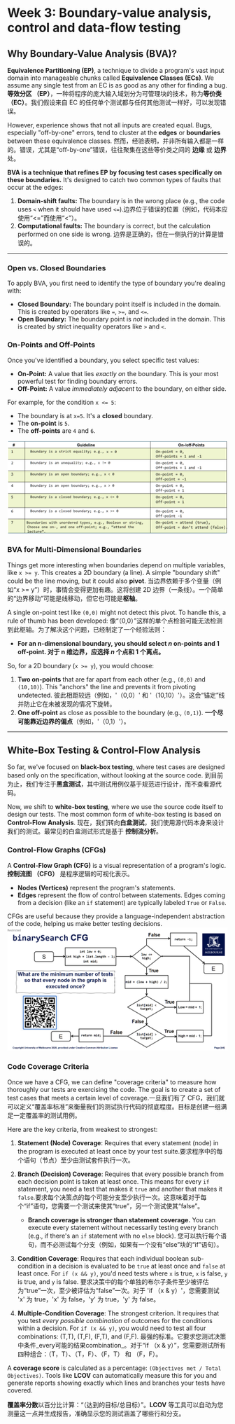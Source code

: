# Week 3: Boundary-value analysis, control and data-flow testing
## Why Boundary-Value Analysis (BVA)?

**Equivalence Partitioning (EP)**, a technique to divide a program's vast input domain into manageable chunks called **Equivalence Classes (ECs)**. We assume any single test from an EC is as good as any other for finding a bug.
**等效分区 （EP）**，一种将程序的庞大输入域划分为可管理块的技术，称为**等价类 （EC）**。我们假设来自 EC 的任何单个测试都与任何其他测试一样好，可以发现错误。

However, experience shows that not all inputs are created equal. Bugs, especially "off-by-one" errors, tend to cluster at the **edges** or **boundaries** between these equivalence classes.
然而，经验表明，并非所有输入都是一样的。错误，尤其是“off-by-one”错误，往往聚集在这些等价类之间的 **边缘** 或 **边界** 处。

**BVA is a technique that refines EP by focusing test cases specifically on these boundaries.** It's designed to catch two common types of faults that occur at the edges:

1. **Domain-shift faults:** The boundary is in the wrong place (e.g., the code uses `<` when it should have used `<=`).边界位于错误的位置（例如，代码本应使用“<=”而使用“<”）。
2. **Computational faults:** The boundary is correct, but the calculation performed on one side is wrong. 边界是正确的，但在一侧执行的计算是错误的。

---

### Open vs. Closed Boundaries

To apply BVA, you first need to identify the type of boundary you're dealing with:

- **Closed Boundary:** The boundary point itself is included in the domain. This is created by operators like
    `=`, `>=`, and `<=`.
- **Open Boundary:** The boundary point is _not_ included in the domain. This is created by strict inequality operators like
    `>` and `<`.

### On-Points and Off-Points

Once you've identified a boundary, you select specific test values:

- **On-Point:** A value that lies _exactly on_ the boundary. This is your most powerful test for finding boundary errors.
- **Off-Point:** A value _immediately adjacent_ to the boundary, on either side.

For example, for the condition `x <= 5`:

- The boundary is at `x=5`. It's a **closed** boundary.
- The **on-point** is `5`.
- The **off-points** are `4` and `6`.

![](images/Pasted%20image%2020250926144847.png)

### BVA for Multi-Dimensional Boundaries

Things get more interesting when boundaries depend on multiple variables, like `x >= y`. This creates a 2D boundary (a line). A simple "boundary shift" could be the line moving, but it could also **pivot**. 当边界依赖于多个变量（例如“x >= y”）时，事情会变得更加有趣。这将创建 2D 边界（一条线）。一个简单的“边界移动”可能是线移动，但它也可能是**枢轴**。

A single on-point test like `(0,0)` might not detect this pivot. To handle this, a rule of thumb has been developed: 像“（0,0）”这样的单个点检验可能无法检测到此枢轴。为了解决这个问题，已经制定了一个经验法则：

- **For an n-dimensional boundary, you should select _n_ on-points and 1 off-point. 对于 n 维边界，应选择 _n_ 个点和 1 个离点。**

So, for a 2D boundary (`x >= y`), you would choose:

1. **Two on-points** that are far apart from each other (e.g., `(0,0)` and `(10,10)`). This "anchors" the line and prevents it from pivoting undetected. 彼此相距较远（例如，'（0,0）' 和 '（10,10）'）。这会“锚定”线并防止它在未被发现的情况下旋转。
2. **One off-point** as close as possible to the boundary (e.g., `(0,1)`).
   **一个尽可能靠近边界的偏点**（例如，'（0,1）'）。

---

## White-Box Testing & Control-Flow Analysis

So far, we've focused on **black-box testing**, where test cases are designed based only on the specification, without looking at the source code.
到目前为止，我们专注于**黑盒测试**，其中测试用例仅基于规范进行设计，而不查看源代码。

Now, we shift to **white-box testing**, where we use the source code itself to design our tests. The most common form of white-box testing is based on **Control-Flow Analysis**.
现在，我们转向**白盒测试**，我们使用源代码本身来设计我们的测试。最常见的白盒测试形式是基于 **控制流分析**。

### Control-Flow Graphs (CFGs)

A **Control-Flow Graph (CFG)** is a visual representation of a program's logic.
**控制流图 （CFG）** 是程序逻辑的可视化表示。

- **Nodes (Vertices)** represent the program's statements.
- **Edges** represent the flow of control between statements. Edges coming from a decision (like an
    `if` statement) are typically labeled `True` or `False`.

CFGs are useful because they provide a language-independent abstraction of the code, helping us make better testing decisions.
![](images/Pasted%20image%2020250926145153.png)
### Code Coverage Criteria

Once we have a CFG, we can define "coverage criteria" to measure how thoroughly our tests are exercising the code. The goal is to create a set of test cases that meets a certain level of coverage.一旦我们有了 CFG，我们就可以定义“覆盖率标准”来衡量我们的测试执行代码的彻底程度。目标是创建一组满足一定覆盖率的测试用例。

Here are the key criteria, from weakest to strongest:

1. **Statement (Node) Coverage**: Requires that every statement (node) in the program is executed at least once by your test suite.要求程序中的每个语句（节点）至少由测试套件执行一次。
2. **Branch (Decision) Coverage**: Requires that every possible branch from each decision point is taken at least once. This means for every `if` statement, you need a test that makes it `true` and another that makes it `false`.要求每个决策点的每个可能分支至少执行一次。这意味着对于每个“if”语句，您需要一个测试来使其“true”，另一个测试使其“false”。
    
    - **Branch coverage is stronger than statement coverage.** You can execute every statement without necessarily testing every branch (e.g., if there's an `if` statement with no `else` block). 您可以执行每个语句，而不必测试每个分支（例如，如果有一个没有“else”块的“if”语句）。
        
3. **Condition Coverage**: Requires that each individual boolean sub-condition in a decision is evaluated to be `true` at least once and `false` at least once. For `if (x && y)`, you'd need tests where `x` is true, `x` is false, `y` is true, and `y` is false.
    要求决策中的每个单独的布尔子条件至少被评估为“true”一次，至少被评估为“false”一次。对于 'if （x & y）'，您需要测试 'x' 为 true，'x' 为 false，'y' 为 true，'y' 为 false。
4. **Multiple-Condition Coverage**: The strongest criterion. It requires that you test _every possible combination_ of outcomes for the conditions within a decision. For `if (x && y)`, you would need to test all four combinations: (T,T), (T,F), (F,T), and (F,F).
   最强的标准。它要求您测试决策中条件_every可能的结果combination_。对于“if （x & y）”，您需要测试所有四种组合：（T，T）、（T，F）、（F，T） 和 （F，F）。
    

A **coverage score** is calculated as a percentage: `(Objectives met / Total Objectives)`. Tools like **LCOV** can automatically measure this for you and generate reports showing exactly which lines and branches your tests have covered.

**覆盖率分数**以百分比计算：“（达到的目标/总目标）”。**LCOV** 等工具可以自动为您测量这一点并生成报告，准确显示您的测试涵盖了哪些行和分支。